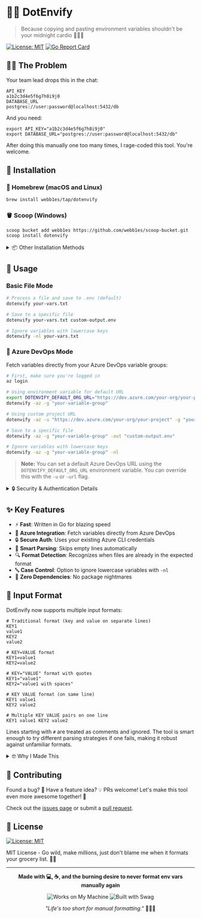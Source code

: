 # 🧙‍♂️ DotEnvify

> Because copying and pasting environment variables shouldn't be your midnight cardio 🏃‍♂️💨

[![License: MIT](https://img.shields.io/badge/License-MIT-yellow.svg)](https://opensource.org/licenses/MIT)
[![Go Report Card](https://goreportcard.com/badge/github.com/webb1es/dotenvify)](https://goreportcard.com/report/github.com/webb1es/dotenvify)

## 🤦‍♂️ The Problem

Your team lead drops this in the chat:

```
API_KEY
a1b2c3d4e5f6g7h8i9j0
DATABASE_URL
postgres://user:password@localhost:5432/db
```

And you need:

```
export API_KEY="a1b2c3d4e5f6g7h8i9j0"
export DATABASE_URL="postgres://user:password@localhost:5432/db"
```

After doing this manually one too many times, I rage-coded this tool. You're welcome.

## 🚀 Installation

### 🍺 Homebrew (macOS and Linux)

```bash
brew install webb1es/tap/dotenvify
```

### 🪣 Scoop (Windows)

```bash
scoop bucket add webb1es https://github.com/webb1es/scoop-bucket.git
scoop install dotenvify
```

<details>
<summary>📦 Other Installation Methods</summary>

#### Direct Download
Download the latest release from the [GitHub Releases page](https://github.com/webb1es/dotenvify/releases).

#### Build from Source
```bash
git clone https://github.com/webb1es/dotenvify.git
cd dotenvify
go build -o dotenvify dotenvify.go
sudo mv dotenvify /usr/local/bin/
```
</details>

## 🔮 Usage

### Basic File Mode

```bash
# Process a file and save to .env (default)
dotenvify your-vars.txt

# Save to a specific file
dotenvify your-vars.txt custom-output.env

# Ignore variables with lowercase keys
dotenvify -nl your-vars.txt
```

### 🚀 Azure DevOps Mode

Fetch variables directly from your Azure DevOps variable groups:

```bash
# First, make sure you're logged in
az login

# Using environment variable for default URL
export DOTENVIFY_DEFAULT_ORG_URL="https://dev.azure.com/your-org/your-project"
dotenvify -az -g "your-variable-group"

# Using custom project URL
dotenvify -az -u "https://dev.azure.com/your-org/your-project" -g "your-variable-group"

# Save to a specific file
dotenvify -az -g "your-variable-group" -out "custom-output.env"

# Ignore variables with lowercase keys
dotenvify -az -g "your-variable-group" -nl
```

> **Note:** You can set a default Azure DevOps URL using the `DOTENVIFY_DEFAULT_ORG_URL` environment variable. You can override this with the `-u` or `-url` flag.

<details>
<summary>🔒 Security & Authentication Details</summary>

DotEnvify uses your existing Azure CLI authentication:
- No credentials stored or handled by the tool
- Tokens are used only in memory
- Respects your organization's security policies (including MFA)

Just make sure you're logged in with `az login` before running the tool.
</details>

## ✨ Key Features

- ⚡ **Fast**: Written in Go for blazing speed
- 🔄 **Azure Integration**: Fetch variables directly from Azure DevOps
- 🔒 **Secure Auth**: Uses your existing Azure CLI credentials
- 🧹 **Smart Parsing**: Skips empty lines automatically
- 🔍 **Format Detection**: Recognizes when files are already in the expected format
- 🔤 **Case Control**: Option to ignore lowercase variables with `-nl`
- 👻 **Zero Dependencies**: No package nightmares

## 📝 Input Format

DotEnvify now supports multiple input formats:

```
# Traditional format (key and value on separate lines)
KEY1
value1
KEY2
value2

# KEY=VALUE format
KEY1=value1
KEY2=value2

# KEY="VALUE" format with quotes
KEY1="value1"
KEY2="value1 with spaces"

# KEY VALUE format (on same line)
KEY1 value1
KEY2 value2

# Multiple KEY VALUE pairs on one line
KEY1 value1 KEY2 value2
```

Lines starting with `#` are treated as comments and ignored. The tool is smart enough to try different parsing strategies if one fails, making it robust against unfamiliar formats.

<details>
<summary>🤓 Why I Made This</summary>

Because those precious minutes you spend formatting env vars could be spent on:
- Actually coding something cool
- Optimizing your coffee brewing technique
- Staring at the wall contemplating your life choices
</details>

## 🔧 Contributing

Found a bug? 🐛 Have a feature idea? 💡 PRs welcome! Let's make this tool even more awesome together! 🚀

Check out the [issues page](https://github.com/webb1es/dotenvify/issues) or submit a [pull request](https://github.com/webb1es/dotenvify/pulls).

## 📄 License

[![License: MIT](https://img.shields.io/badge/License-MIT-yellow.svg)](https://opensource.org/licenses/MIT)

MIT License - Go wild, make millions, just don't blame me when it formats your grocery list. 🛒📝

---

<div align="center">

**Made with 💻, ☕, and the burning desire to never format env vars manually again**

![Works on My Machine](https://forthebadge.com/images/badges/works-on-my-machine.svg)
![Built with Swag](https://forthebadge.com/images/badges/built-with-swag.svg)

*"Life's too short for manual formatting."* 🧙‍♂️✨

</div>
